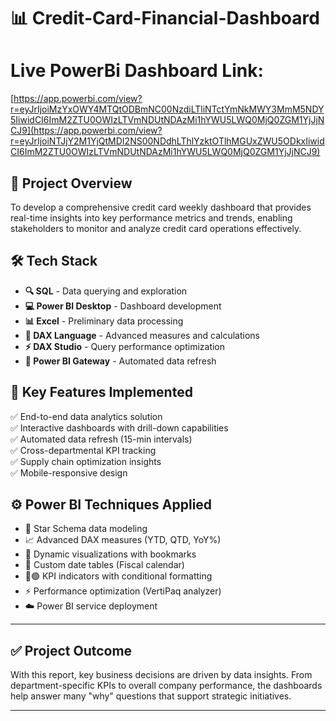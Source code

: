 # 📊 Credit-Card-Financial-Dashboard

# Live PowerBi Dashboard Link:
[https://app.powerbi.com/view?r=eyJrIjoiMzYxOWY4MTQtODBmNC00NzdiLTliNTctYmNkMWY3MmM5NDY5IiwidCI6ImM2ZTU0OWIzLTVmNDUtNDAzMi1hYWU5LWQ0MjQ0ZGM1YjJjNCJ9](https://app.powerbi.com/view?r=eyJrIjoiNTJjY2M1YjQtMDI2NS00NDdhLThlYzktOTlhMGUxZWU5ODkxIiwidCI6ImM2ZTU0OWIzLTVmNDUtNDAzMi1hYWU5LWQ0MjQ0ZGM1YjJjNCJ9)

## 🎯 Project Overview
To develop a comprehensive credit card weekly dashboard that provides real-time insights into key performance metrics and trends, enabling stakeholders to monitor and analyze credit card operations effectively.

## 🛠️ Tech Stack
- **🔍 SQL** - Data querying and exploration
- **💻 Power BI Desktop** - Dashboard development
- **📊 Excel** - Preliminary data processing
- **🧮 DAX Language** - Advanced measures and calculations
- **⚡ DAX Studio** - Query performance optimization
- **🔄 Power BI Gateway** - Automated data refresh

## 🚀 Key Features Implemented
✅ End-to-end data analytics solution  
✅ Interactive dashboards with drill-down capabilities  
✅ Automated data refresh (15-min intervals)  
✅ Cross-departmental KPI tracking  
✅ Supply chain optimization insights  
✅ Mobile-responsive design  

## ⚙️ Power BI Techniques Applied
- 🧩 Star Schema data modeling
- 📈 Advanced DAX measures (YTD, QTD, YoY%)
- 🎨 Dynamic visualizations with bookmarks
- 📅 Custom date tables (Fiscal calendar)
- 🔴🟢 KPI indicators with conditional formatting
- ⚡ Performance optimization (VertiPaq analyzer)
- ☁️ Power BI service deployment


---

## ✅ Project Outcome
With this report, key business decisions are driven by data insights. From department-specific KPIs to overall company performance, the dashboards help answer many "why" questions that support strategic initiatives.

---
